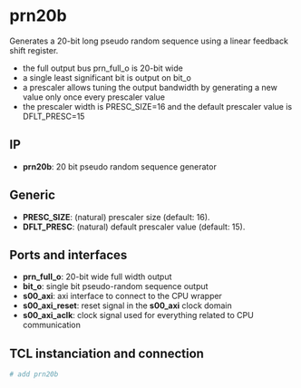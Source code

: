 # prn20b

Generates a 20-bit long pseudo random sequence using a linear feedback shift
register.
* the full output bus prn_full_o is 20-bit wide
* a single least significant bit is output on bit_o
* a prescaler allows tuning the output bandwidth by generating a new value
only once every prescaler value
* the prescaler width is PRESC_SIZE=16 and the default prescaler value is
DFLT_PRESC=15

## IP
* **prn20b**: 20 bit pseudo random sequence generator

## Generic
* **PRESC_SIZE**: (natural) prescaler size (default: 16).
* **DFLT_PRESC**: (natural) default prescaler value (default: 15).

## Ports and interfaces
* **prn_full_o**: 20-bit wide full width output
* **bit_o**: single bit pseudo-random sequence output
* **s00_axi**: axi interface to connect to the CPU wrapper
* **s00_axi_reset**: reset signal in the **s00_axi** clock domain
* **s00_axi_aclk**: clock signal used for everything related to CPU
  communication

## TCL instanciation and connection

```tcl
# add prn20b
